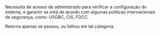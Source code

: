 Necessita de acesso de administrado para verificar a configuração do sistema, e garantir se está de acordo com algumas políticas internacionais de segurança, como: USGBC, CIS, FDCC.

Retorna apenas se passou, ou falhou em tal categoria.
